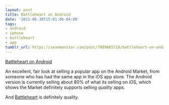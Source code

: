```yaml
---
layout: post
title: Battleheart on Android
date: '2011-06-30T15:01:06-04:00'
tags:
- android
- iphone
- battleheart
- app
tumblr_url: https://seanmonstar.com/post/7089665718/battleheart-on-android
---
```

[Battleheart on Android](http://mikamobile.blogspot.com/2011/06/android.html)  

An excellent, fair look at selling a popular app on the Android Market, from someone who has had the same app in the iOS app store. The Android version is currently selling about 80% of what its selling on iOS, which shows the Market definitely supports selling _quality_ apps.

And [Battleheart](https://market.android.com/details?id=com.KelliNoda.Battleheart) is definitely quality.

